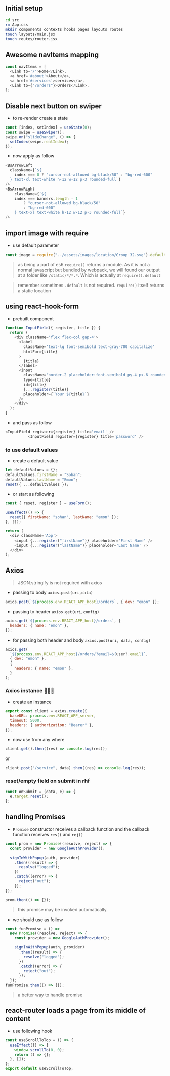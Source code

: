 ## Initial setup

```sh
cd src
rm App.css
mkdir components contexts hooks pages layouts routes
touch layouts/main.jsx
touch routes/router.jsx
```

## Awesome navItems mapping

```js
const navItems = [
  <Link to='/'>Home</Link>,
  <a href='#about'>About</a>,
  <a href='#services'>services</a>,
  <Link to={"/orders"}>Orders</Link>,
];
```

## Disable next button on swiper

- to re-render create a state

```js
const [index, setIndex] = useState(0);
const swipe = useSwiper();
swipe.on("slideChange", () => {
  setIndex(swipe.realIndex);
});
```

- now apply as follow

```js
<BsArrowLeft
  className={`${
    index === 0 ? "cursor-not-allowed bg-black/50" : "bg-red-600"
  } text-xl text-white h-12 w-12 p-3 rounded-full`}
/>
<BsArrowRight
    className={`${
    index === banners.length - 1
        ? "cursor-not-allowed bg-black/50"
        : "bg-red-600"
    } text-xl text-white h-12 w-12 p-3 rounded-full`}
/>
```

## import image with require

- use default parameter

```js
const image = require("../assets/images/location/Group 32.svg").default;
```

> as being a part of es6 `require()` returns a module. As it is not a normal javascript but bundled by webpack, we will found our output at a folder like `/static/*/*.*`. Which is actually at `require().default`

> remember sometimes `.default` is not required. `require()` itself returns a static location

## using react-hook-form

- prebuilt component

```js
function InputField({ register, title }) {
  return (
    <div className='flex flex-col gap-4'>
      <label
        className='text-lg font-semibold text-gray-700 capitalize'
        htmlFor={title}
      >
        {title}
      </label>
      <input
        className='border-2 placeholder:font-semibold py-4 px-6 rounded-lg outline-gray-500'
        type={title}
        id={title}
        {...register(title)}
        placeholder={`Your ${title}`}
      />
    </div>
  );
}
```

- and pass as follow

```js
<InputField register={register} title='email' />
          <InputField register={register} title='password' />
```

### to use default values

- create a default value

```js
let defaultValues = {};
defaultValues.firstName = "Sohan";
defaultValues.lastName = "Emon";
reset({ ...defaultValues });
```

- or start as following

```js
const { reset, register } = useForm();

useEffect(() => {
  reset({ firstName: "sohan", lastName: "emon" });
}, []);

return (
  <div className='App'>
    <input {...register("firstName")} placeholder='First Name' />
    <input {...register("lastName")} placeholder='Last Name' />
  </div>
);
```

## Axios

> JSON.stringify is not required with axios

- passing to body `axios.post(uri,data)`

```js
axios.post(`${process.env.REACT_APP_host}/orders`, { dev: "emon" });
```

- passing to header `axios.get(uri,config)`

```js
axios.get(`${process.env.REACT_APP_host}/orders`, {
  headers: { name: "emon" },
});
```

- for passing both header and body `axios.post(uri, data, config)`

```js
axios.get(
  `${process.env.REACT_APP_host}/orders/?email=${user?.email}`,
  { dev: "emon" },
  {
    headers: { name: "emon" },
  }
);
```
### Axios instance 🚀🚀🚀
- create an instance
```js
export const client = axios.create({
  baseURL: process.env.REACT_APP_server,
  timeout: 5000,
  headers: { authorization: "Bearer" },
});
```
- now use from any where
```js
client.get().then((res) => console.log(res));
```
or
```js
client.post("/service", data).then((res) => console.log(res));
```

### reset/empty field on submit in rhf

```js
const onSubmit = (data, e) => {
  e.target.reset();
};
```

## handling Promises

- `Promise` constructor receives a callback function and the callback function receives `res()` and `rej()`

```js
const prom = new Promise((resolve, reject) => {
  const provider = new GoogleAuthProvider();

  signInWithPopup(auth, provider)
    .then((result) => {
      resolve("logged");
    })
    .catch((error) => {
      reject("out");
    });
});

prom.then(() => {});
```

> this promise may be invoked automatically.

- we should use as follow

```js
const funPromise = () =>
  new Promise((resolve, reject) => {
    const provider = new GoogleAuthProvider();

    signInWithPopup(auth, provider)
      .then((result) => {
        resolve("logged");
      })
      .catch((error) => {
        reject("out");
      });
  });
funPromise.then(() => {});
```

> a better way to handle promise

## react-router loads a page from its middle of content

- use following hook

```js
const useScrollToTop = () => {
  useEffect(() => {
    window.scrollTo(0, 0);
    return () => {};
  }, []);
};
export default useScrollToTop;
```
